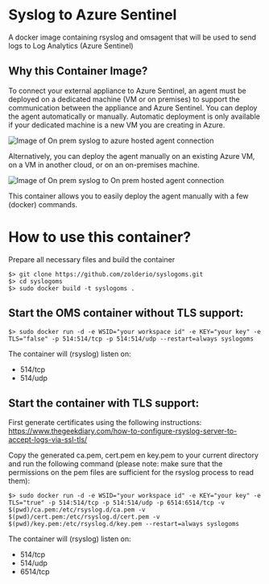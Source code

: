 # Syslog to Azure Sentinel
A docker image containing rsyslog and omsagent that will be used to send logs to Log Analytics (Azure Sentinel)

## Why this Container Image?
To connect your external appliance to Azure Sentinel, an agent must be deployed on a dedicated machine (VM or on premises) to support the communication between the appliance and Azure Sentinel. You can deploy the agent automatically or manually. Automatic deployment is only available if your dedicated machine is a new VM you are creating in Azure.

![Image of On prem syslog to azure hosted agent connection](https://docs.microsoft.com/en-us/azure/sentinel/media/connect-cef/cef-syslog-azure.png)

Alternatively, you can deploy the agent manually on an existing Azure VM, on a VM in another cloud, or on an on-premises machine.

![Image of On prem syslog to On prem hosted agent connection](https://docs.microsoft.com/en-us/azure/sentinel/media/connect-cef/cef-syslog-onprem.png)

This container allows you to easily deploy the agent manually with a few (docker) commands.

# How to use this container?

Prepare all necessary files and build the container
```
$> git clone https://github.com/zolderio/syslogoms.git
$> cd syslogoms
$> sudo docker build -t syslogoms .
```
## Start the OMS container without TLS support:
```
$> sudo docker run -d -e WSID="your workspace id" -e KEY="your key" -e TLS="false" -p 514:514/tcp -p 514:514/udp --restart=always syslogoms
```

The container will (rsyslog) listen on:
- 514/tcp
- 514/udp

## Start the container with TLS support:
First generate certificates using the following instructions:
https://www.thegeekdiary.com/how-to-configure-rsyslog-server-to-accept-logs-via-ssl-tls/

Copy the generated ca.pem, cert.pem en key.pem to your current directory and run the following command (please note: make sure that the permissions on the pem files are sufficient for the rsyslog process to read them):
```
$> sudo docker run -d -e WSID="your workspace id" -e KEY="your key" -e TLS="true" -p 514:514/tcp -p 514:514/udp -p 6514:6514/tcp -v $(pwd)/ca.pem:/etc/rsyslog.d/ca.pem -v $(pwd)/cert.pem:/etc/rsyslog.d/cert.pem -v $(pwd)/key.pem:/etc/rsyslog.d/key.pem --restart=always syslogoms
```

The container will (rsyslog) listen on:
- 514/tcp
- 514/udp
- 6514/tcp
